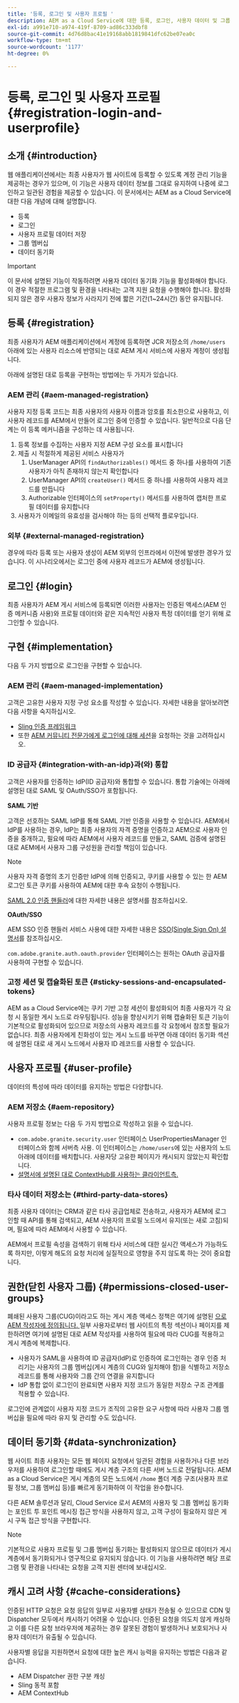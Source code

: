 ```yaml
---
title: '등록, 로그인 및 사용자 프로필 '
description: AEM as a Cloud Service에 대한 등록, 로그인, 사용자 데이터 및 그룹 동기화에 대해 알아봅니다
exl-id: a991e710-a974-419f-8709-ad86c333dbf8
source-git-commit: 4d76d8bac41e19168abb1819841dfc62be07ea0c
workflow-type: tm+mt
source-wordcount: '1177'
ht-degree: 0%

---
```


# 등록, 로그인 및 사용자 프로필 {#registration-login-and-userprofile}

## 소개 {#introduction}

웹 애플리케이션에서는 최종 사용자가 웹 사이트에 등록할 수 있도록 계정 관리 기능을 제공하는 경우가 있으며, 이 기능은 사용자 데이터 정보를 그대로 유지하여 나중에 로그인하고 일관된 경험을 제공할 수 있습니다. 이 문서에서는 AEM as a Cloud Service에 대한 다음 개념에 대해 설명합니다.

* 등록
* 로그인
* 사용자 프로필 데이터 저장
* 그룹 멤버십
* 데이터 동기화

>[!IMPORTANT]
>
>이 문서에 설명된 기능이 작동하려면 사용자 데이터 동기화 기능을 활성화해야 합니다. 이 경우 적절한 프로그램 및 환경을 나타내는 고객 지원 요청을 수행해야 합니다. 활성화되지 않은 경우 사용자 정보가 사라지기 전에 짧은 기간(1~24시간) 동안 유지됩니다.

## 등록 {#registration}

최종 사용자가 AEM 애플리케이션에서 계정에 등록하면 JCR 저장소의 `/home/users` 아래에 있는 사용자 리소스에 반영되는 대로 AEM 게시 서비스에 사용자 계정이 생성됩니다.

아래에 설명된 대로 등록을 구현하는 방법에는 두 가지가 있습니다.

### AEM 관리 {#aem-managed-registration}

사용자 지정 등록 코드는 최종 사용자의 사용자 이름과 암호를 최소한으로 사용하고, 이 사용자 레코드를 AEM에서 만들어 로그인 중에 인증할 수 있습니다. 일반적으로 다음 단계는 이 등록 메커니즘을 구성하는 데 사용됩니다.

1. 등록 정보를 수집하는 사용자 지정 AEM 구성 요소를 표시합니다
1. 제출 시 적절하게 제공된 서비스 사용자가
   1. UserManager API의 `findAuthorizables()` 메서드 중 하나를 사용하여 기존 사용자가 아직 존재하지 않는지 확인합니다
   1. UserManager API의 `createUser()` 메서드 중 하나를 사용하여 사용자 레코드를 만듭니다
   1. Authorizable 인터페이스의 `setProperty()` 메서드를 사용하여 캡처한 프로필 데이터를 유지합니다
1. 사용자가 이메일의 유효성을 검사해야 하는 등의 선택적 플로우입니다.

### 외부 {#external-managed-registration}

경우에 따라 등록 또는 사용자 생성이 AEM 외부의 인프라에서 이전에 발생한 경우가 있습니다. 이 시나리오에서는 로그인 중에 사용자 레코드가 AEM에 생성됩니다.

## 로그인 {#login}

최종 사용자가 AEM 게시 서비스에 등록되면 이러한 사용자는 인증된 액세스(AEM 인증 메커니즘 사용)와 프로필 데이터와 같은 지속적인 사용자 특정 데이터를 얻기 위해 로그인할 수 있습니다.

## 구현 {#implementation}

다음 두 가지 방법으로 로그인을 구현할 수 있습니다.

### AEM 관리 {#aem-managed-implementation}

고객은 고유한 사용자 지정 구성 요소를 작성할 수 있습니다. 자세한 내용을 알아보려면 다음 사항을 숙지하십시오.

* [Sling 인증 프레임워크](https://sling.apache.org/documentation/the-sling-engine/authentication/authentication-framework.html)
* 또한 [AEM 커뮤니티 전문가에게 로그인에 대해 세션](http://bit.ly/ATACEFeb15)을 요청하는 것을 고려하십시오.

### ID 공급자 {#integration-with-an-idp}과(와) 통합

고객은 사용자를 인증하는 IdP(ID 공급자)와 통합할 수 있습니다. 통합 기술에는 아래에 설명된 대로 SAML 및 OAuth/SSO가 포함됩니다.

**SAML 기반**

고객은 선호하는 SAML IdP를 통해 SAML 기반 인증을 사용할 수 있습니다. AEM에서 IdP를 사용하는 경우, IdP는 최종 사용자의 자격 증명을 인증하고 AEM으로 사용자 인증을 중개하고, 필요에 따라 AEM에서 사용자 레코드를 만들고, SAML 검증에 설명된 대로 AEM에서 사용자 그룹 구성원을 관리할 책임이 있습니다.

>[!NOTE]
>
>사용자 자격 증명의 초기 인증만 IdP에 의해 인증되고, 쿠키를 사용할 수 있는 한 AEM 로그인 토큰 쿠키를 사용하여 AEM에 대한 후속 요청이 수행됩니다.

[SAML 2.0 인증 핸들러](https://experienceleague.adobe.com/docs/experience-manager-65/administering/security/saml-2-0-authenticationhandler.html?lang=en#saml-authentication-handler)에 대한 자세한 내용은 설명서를 참조하십시오.

**OAuth/SSO**

AEM SSO 인증 핸들러 서비스 사용에 대한 자세한 내용은 [SSO(Single Sign On) 설명서](https://experienceleague.adobe.com/docs/experience-manager-65/deploying/configuring/single-sign-on.html)를 참조하십시오.

`com.adobe.granite.auth.oauth.provider` 인터페이스는 원하는 OAuth 공급자를 사용하여 구현할 수 있습니다.

### 고정 세션 및 캡슐화된 토큰 {#sticky-sessions-and-encapsulated-tokens}

AEM as a Cloud Service에는 쿠키 기반 고정 세션이 활성화되어 최종 사용자가 각 요청 시 동일한 게시 노드로 라우팅됩니다. 성능을 향상시키기 위해 캡슐화된 토큰 기능이 기본적으로 활성화되어 있으므로 저장소의 사용자 레코드를 각 요청에서 참조할 필요가 없습니다. 최종 사용자에게 친화성이 있는 게시 노드를 바꾸면 아래 데이터 동기화 섹션에 설명된 대로 새 게시 노드에서 사용자 ID 레코드를 사용할 수 있습니다.

## 사용자 프로필 {#user-profile}

데이터의 특성에 따라 데이터를 유지하는 방법은 다양합니다.

### AEM 저장소 {#aem-repository}

사용자 프로필 정보는 다음 두 가지 방법으로 작성하고 읽을 수 있습니다.

* `com.adobe.granite.security.user` 인터페이스 UserPropertiesManager 인터페이스와 함께 서버측 사용. 이 인터페이스는 `/home/users`에 있는 사용자의 노드 아래에 데이터를 배치합니다. 사용자당 고유한 페이지가 캐시되지 않았는지 확인합니다.
* [설명서에 설명된 대로 ContextHub를 사용하는 클라이언트측.](https://experienceleague.adobe.com/docs/experience-manager-cloud-service/implementing/personalization/contexthub.html?lang=en#personalization)

### 타사 데이터 저장소는 {#third-party-data-stores}

최종 사용자 데이터는 CRM과 같은 타사 공급업체로 전송하고, 사용자가 AEM에 로그인할 때 API를 통해 검색되고, AEM 사용자의 프로필 노드에서 유지(또는 새로 고침)되며, 필요에 따라 AEM에서 사용할 수 있습니다.

AEM에서 프로필 속성을 검색하기 위해 타사 서비스에 대한 실시간 액세스가 가능하도록 하지만, 이렇게 해도의 요청 처리에 실질적으로 영향을 주지 않도록 하는 것이 중요합니다.

## 권한(닫힌 사용자 그룹) {#permissions-closed-user-groups}

폐쇄된 사용자 그룹(CUG)이라고도 하는 게시 계층 액세스 정책은 여기에 설명된 [으로 AEM 작성자에 정의됩니다. ](https://experienceleague.adobe.com/docs/experience-manager-65/administering/security/cug.html?lang=en#applying-your-closed-user-group-to-content-pages) 일부 사용자로부터 웹 사이트의 특정 섹션이나 페이지를 제한하려면 여기에 설명된 대로 AEM 작성자를 사용하여 필요에 따라 CUG를 적용하고 게시 계층에 복제합니다.

* 사용자가 SAML을 사용하여 ID 공급자(IdP)로 인증하여 로그인하는 경우 인증 처리기는 사용자의 그룹 멤버십(게시 계층의 CUG와 일치해야 함)을 식별하고 저장소 레코드를 통해 사용자와 그룹 간의 연결을 유지합니다
* IdP 통합 없이 로그인이 완료되면 사용자 지정 코드가 동일한 저장소 구조 관계를 적용할 수 있습니다.

로그인에 관계없이 사용자 지정 코드가 조직의 고유한 요구 사항에 따라 사용자 그룹 멤버십을 필요에 따라 유지 및 관리할 수도 있습니다.

## 데이터 동기화 {#data-synchronization}

웹 사이트 최종 사용자는 모든 웹 페이지 요청에서 일관된 경험을 사용하거나 다른 브라우저를 사용하여 로그인할 때에도 게시 계층 구조의 다른 서버 노드로 전달됩니다. AEM as a Cloud Service은 게시 계층의 모든 노드에서 `/home` 폴더 계층 구조(사용자 프로필 정보, 그룹 멤버십 등)를 빠르게 동기화하여 이 작업을 완수합니다.

다른 AEM 솔루션과 달리, Cloud Service 로서 AEM의 사용자 및 그룹 멤버십 동기화는 포인트 투 포인트 메시징 접근 방식을 사용하지 않고, 고객 구성이 필요하지 않은 게시 구독 접근 방식을 구현합니다.

>[!NOTE]
>
>기본적으로 사용자 프로필 및 그룹 멤버십 동기화는 활성화되지 않으므로 데이터가 게시 계층에서 동기화되거나 영구적으로 유지되지 않습니다. 이 기능을 사용하려면 해당 프로그램 및 환경을 나타내는 요청을 고객 지원 센터에 보내십시오.

## 캐시 고려 사항 {#cache-considerations}

인증된 HTTP 요청은 요청 응답의 일부로 사용자별 상태가 전송될 수 있으므로 CDN 및 Dispatcher 모두에서 캐시하기 어려울 수 있습니다. 인증된 요청을 의도치 않게 캐싱하고 이를 다른 요청 브라우저에 제공하는 경우 잘못된 경험이 발생하거나 보호되거나 사용자 데이터가 유출될 수 있습니다.

사용자별 응답을 지원하면서 요청에 대한 높은 캐시 능력을 유지하는 방법은 다음과 같습니다.

* AEM Dispatcher 권한 구분 캐싱
* Sling 동적 포함
* AEM ContextHub
